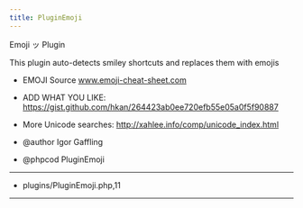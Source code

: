 ```yaml
---
title: PluginEmoji
---
```

Emoji ッ Plugin

This plugin auto-detects smiley shortcuts and replaces them with emojis

- EMOJI Source www.emoji-cheat-sheet.com
- ADD WHAT YOU LIKE: https://gist.github.com/hkan/264423ab0ee720efb55e05a0f5f90887
- More Unicode searches: http://xahlee.info/comp/unicode_index.html

- @author Igor Gaffling
- @phpcod PluginEmoji
 

***
* plugins/PluginEmoji.php,11
***

